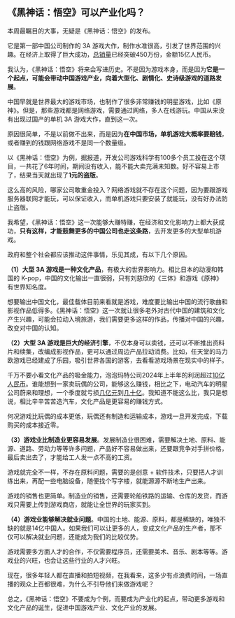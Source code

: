 ## 《黑神话：悟空》可以产业化吗？

本周最瞩目的大事，无疑是《黑神话：悟空》的发布。

它是第一部中国公司制作的 3A 游戏大作，制作水准很高，引发了世界范围的兴趣。在经济上取得了巨大成功，[总销量](https://finance.eastmoney.com/a/202408203160661550.html)已经突破450万份，金额15亿人民币。

我认为，《黑神话：悟空》将来会写进历史。不是因为游戏本身，而是因为**它是一个起点，可能会带动中国游戏产业，向着大型化、剧情化、史诗级游戏的道路发展**。

中国早就是世界最大的游戏市场，也制作了很多非常赚钱的明星游戏，比如《原神》。但是，那些游戏都是网络游戏，需要通过网络，多人在线游玩。中国从来没有出现过国产的单机 3A 游戏大作，直到这一次。

原因很简单，不是以前做不出来，而是因为**在中国市场，单机游戏大概率要赔钱**，或者赚到的钱跟网络游戏不是同一个数量级。

以《黑神话：悟空》为例，据报道，开发公司游戏科学有100多个员工投在这个项目，一共花了6年时间，期间没有收入，能不能大卖充满未知数。好不容易上市了，结果当天就出现了**1元的盗版**。

这么高的风险，哪家公司敢重金投入？网络游戏就不存在这个问题，因为要跟游戏服务器联网才能玩，可以保证收入，而单机游戏只要安装了就能玩，没有好办法防止盗版。

我希望，《黑神话：悟空》这一次能够大赚特赚，在经济和文化影响力上都大获成功，**只有这样，才能鼓舞更多的中国公司也走这条路**，去开发更多的大型单机游戏。

政府和整个社会都应该推动这件事情，乐见其成，有以下几个原因。

**（1）大型 3A 游戏是一种文化产品**，有极大的世界影响力。相比日本的动漫和韩国的 K-pop，中国的文化输出一直很弱，只有刘慈欣的《三体》和游戏《原神》有世界知名度。

想要输出中国文化，最佳载体目前来看就是游戏，难度要比输出中国的流行歌曲和影视作品低得多。《黑神话：悟空》这一次就让很多老外对古代中国的建筑和文化产生兴趣，可能会拉动入境旅游，我们需要更多这样的作品，传播对中国的兴趣，改变对中国的认知。

**（2）大型 3A 游戏是巨大的经济引擎**，不仅本身可以卖钱，还可以不断推出资料片和续集，改编成影视作品，更可以通过周边产品拉动消费。比如，任天堂的马力欧游戏已经建成了乐园，吸引世界各国的游客，去看看游戏场景在现实中的样子。

千万不要小看文化产品的吸金能力，泡泡玛特公司2024年上半年的利润超过[10亿人民币](https://finance.sina.cn/stock/relnews/hk/2024-08-20/detail-inckihwu3253974.d.html)。谁能想到一家卖玩偶的公司，能够这么赚钱，相比之下，电动汽车的明星公司蔚来和理想，一个季度就亏损[几亿元](https://m.yicai.com/news/102117947.html)到[几十亿](https://www.guancha.cn/qiche/2024_06_07_737364.shtml)。我知道不能这么比，我只是想说，相比辛辛苦苦造汽车，文化产品是更容易的赚钱方式。

何况游戏比玩偶的成本更低，玩偶还有制造和运输成本，游戏一旦开发完成，下载购买的成本接近零。

**（3）游戏业比制造业更容易发展**。发展制造业很困难，需要解决土地、原料、能源、道路、劳动力等等许多问题，产品好不容易做出来，还要跟竞争对手拼价格，最后卖出去了，才能给工人发一点不高的工资。

游戏就完全不一样，不存在原料问题，需要的是创意 + 软件技术，只要把人才训练出来，再配一些电脑设备，随便找个写字楼，就能源源不断地生产出来。

游戏的销售也更简单。制造业的销售，还需要轮船铁路的运输、仓库的发货，而游戏只需要上传到游戏商店，就能让全世界的玩家买到。

**（4）游戏业能够解决就业问题**。中国的土地、能源、原料，都是稀缺的，唯独不缺的就是14亿中国人。如果我们可以让更多的人，变成文化产品的生产者，那不仅可以解决就业问题，还能成为我们的比较优势。

游戏需要多方面人才的合作，不仅需要程序员，还需要美术、音乐、剧本等等。游戏业的兴旺，也会让这些行业的人才兴旺。

现在，很多年轻人都在直播和拍短视频，在我看来，这多少有点浪费时间，一场直播的观众上百都很难，为什么不引导他们来做游戏呢？

总之，《黑神话：悟空》不要成为个例，而要成为产业化的起点，带动更多游戏和文化产品的诞生，促进中国游戏产业、文化产业的发展。

